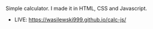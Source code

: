Simple calculator. I made it in HTML, CSS and Javascript.
- LIVE: https://wasilewski999.github.io/calc-js/
